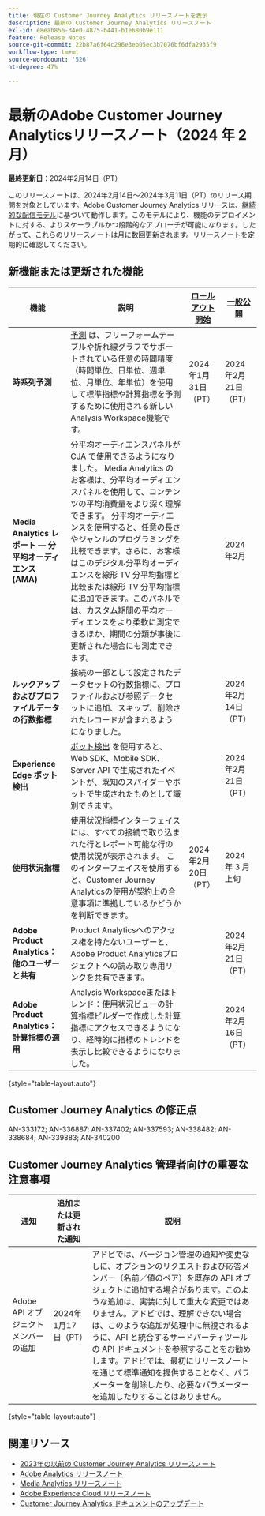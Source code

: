 ```yaml
---
title: 現在の Customer Journey Analytics リリースノートを表示
description: 最新の Customer Journey Analytics リリースノート
exl-id: e8eab856-34e0-4875-b441-b1e680b9e111
feature: Release Notes
source-git-commit: 22b87a6f64c296e3eb05ec3b7076bf6dfa2935f9
workflow-type: tm+mt
source-wordcount: '526'
ht-degree: 47%

---
```


# 最新のAdobe Customer Journey Analyticsリリースノート（2024 年 2 月）

**最終更新日**：2024年2月14日（PT）

このリリースノートは、2024年2月14日～2024年3月11日（PT）のリリース期間を対象としています。Adobe Customer Journey Analytics リリースは、[継続的な配信モデル](releases.md)に基づいて動作します。このモデルにより、機能のデプロイメントに対する、よりスケーラブルかつ段階的なアプローチが可能になります。したがって、これらのリリースノートは月に数回更新されます。リリースノートを定期的に確認してください。

## 新機能または更新された機能

| 機能 | 説明 | [ロールアウト開始](releases.md) | [一般公開](releases.md) |
| ----------- | ---------- | ------- | ---- |
| **時系列予測** | [予測](../analysis-workspace/c-forecast/forecasting.md) は、フリーフォームテーブルや折れ線グラフでサポートされている任意の時間精度（時間単位、日単位、週単位、月単位、年単位）を使用して標準指標や計算指標を予測するために使用される新しいAnalysis Workspace機能です。 | 2024年1月31日（PT） | 2024年2月21日（PT） |
| **Media Analytics レポート — 分平均オーディエンス (AMA)** | 分平均オーディエンスパネルが CJA で使用できるようになりました。 Media Analytics のお客様は、分平均オーディエンスパネルを使用して、コンテンツの平均消費量をより深く理解できます。 分平均オーディエンスを使用すると、任意の長さやジャンルのプログラミングを比較できます。さらに、お客様はこのデジタル分平均オーディエンスを線形 TV 分平均指標と比較または線形 TV 分平均指標に追加できます。このパネルでは、カスタム期間の平均オーディエンスをより柔軟に測定できるほか、期間の分類が事後に更新された場合にも測定できます。 |  | 2024年2月 |
| **ルックアップおよびプロファイルデータの行数指標** | 接続の一部として設定されたデータセットの行数指標に、プロファイルおよび参照データセットに追加、スキップ、削除されたレコードが含まれるようになりました。 |  | 2024年2月14日（PT） |
| **Experience Edge ボット検出** | [ボット検出](https://experienceleague.adobe.com/docs/experience-platform/datastreams/bot-detection.html) を使用すると、Web SDK、Mobile SDK、Server API で生成されたイベントが、既知のスパイダーやボットで生成されたものとして識別できます。 | | 2024年2月21日（PT） |
| **使用状況指標** | 使用状況指標インターフェイスには、すべての接続で取り込まれた行とレポート可能な行の使用状況が表示されます。 このインターフェイスを使用すると、Customer Journey Analyticsの使用が契約上の合意事項に準拠しているかどうかを判断できます。 | 2024年2月20日（PT） | 2024 年 3 月上旬 |
| **Adobe Product Analytics：他のユーザーと共有** | Product Analyticsへのアクセス権を持たないユーザーと、Adobe Product Analyticsプロジェクトへの読み取り専用リンクを共有できます。 |  | 2024年2月21日（PT） |
| **Adobe Product Analytics：計算指標の適用** | Analysis Workspaceまたはトレンド：使用状況ビューの計算指標ビルダーで作成した計算指標にアクセスできるようになり、経時的に指標のトレンドを表示し比較できるようになりました。 |  | 2024年2月16日（PT） |

{style="table-layout:auto"}

## Customer Journey Analytics の修正点

AN-333172; AN-336887; AN-337402; AN-337593; AN-338482; AN-338684; AN-339883; AN-340200

## Customer Journey Analytics 管理者向けの重要な注意事項

| 通知 | 追加または更新された通知 | 説明 |
| --- | --- | --- |
| Adobe API オブジェクトメンバーの追加 | 2024年1月17日（PT） | アドビでは、バージョン管理の通知や変更なしに、オプションのリクエストおよび応答メンバー（名前／値のペア）を既存の API オブジェクトに追加する場合があります。このような追加は、実装に対して重大な変更ではありません。アドビでは、理解できない場合は、このような追加が処理中に無視されるように、API と統合するサードパーティツールの API ドキュメントを参照することをお勧めします。アドビでは、最初にリリースノートを通じて標準通知を提供することなく、パラメーターを削除したり、必要なパラメーターを追加したりすることはありません。 |

{style="table-layout:auto"}

## 関連リソース

* [2023年の以前の Customer Journey Analytics リリースノート](/help/release-notes/2023.md)
* [Adobe Analytics リリースノート](https://experienceleague.adobe.com/docs/analytics/release-notes/latest.html?lang=ja)
* [Media Analytics リリースノート](https://experienceleague.adobe.com/docs/media-analytics/using/additional-resources/release-notes.html?lang=ja)
* [Adobe Experience Cloud リリースノート](https://experienceleague.adobe.com/docs/release-notes/experience-cloud/current.html?lang=ja)
* [Customer Journey Analytics ドキュメントのアップデート](/help/release-notes/doc-changes.md)
